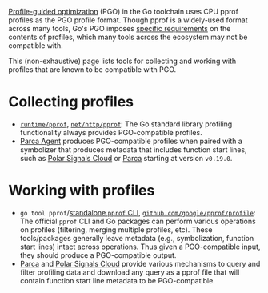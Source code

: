 [Profile-guided optimization](https://go.dev/doc/pgo) (PGO) in the Go toolchain uses CPU pprof profiles as the PGO profile format. Though pprof is a widely-used format across many tools, Go's PGO imposes [specific requirements](https://go.dev/doc/pgo#alternative-sources) on the contents of profiles, which many tools across the ecosystem may not be compatible with.

This (non-exhaustive) page lists tools for collecting and working with profiles that are known to be compatible with PGO.

# Collecting profiles

* [`runtime/pprof`](https://pkg.go.dev/runtime/pprof), [`net/http/pprof`](https://pkg.go.dev/net/http/pprof): The Go standard library profiling functionality always provides PGO-compatible profiles.
* [Parca Agent](https://github.com/parca-dev/parca-agent) produces PGO-compatible profiles when paired with a symbolizer that produces metadata that includes function start lines, such as [Polar Signals Cloud](https://www.polarsignals.com/) or [Parca](https://www.parca.dev/) starting at version `v0.19.0`.

# Working with profiles

* `go tool pprof`/[standalone `pprof` CLI](https://github.com/google/pprof), [`github.com/google/pprof/profile`](https://pkg.go.dev/github.com/google/pprof/profile): The official `pprof` CLI and Go packages can perform various operations on profiles (filtering, merging multiple profiles, etc). These tools/packages generally leave metadata (e.g., symbolization, function start lines) intact across operations. Thus given a PGO-compatible input, they should produce a PGO-compatible output.
* [Parca](https://www.parca.dev/) and [Polar Signals Cloud](https://www.polarsignals.com/) provide various mechanisms to query and filter profiling data and download any query as a pprof file that will contain function start line metadata to be PGO-compatible.